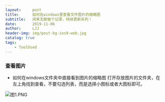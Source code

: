 ```yaml
---
layout:     post
title:      如何在windows里查看文件图片的缩略图
subtitle:   闲来无聊做个记录，持续更新系列！
date:       2019-11-06
author:     LJJ
header-img: img/post-bg-ios9-web.jpg
catalog: true
tags:
    - ToolUsed
---
```


### 查看图片

- 如何在windows文件夹中直接看到图片的缩略图
打开存放图片的文件夹，在左上角找到查看，不要勾选列表，而是选择小图标或者大图标即可。

![图1.PNG](https://i.loli.net/2019/11/06/GFpgl4nEVaIy6Rv.png)
